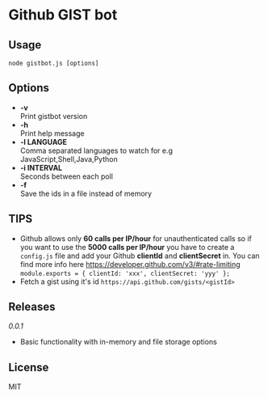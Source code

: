# **Github GIST bot**

Usage
-
`node gistbot.js [options]`

Options
-
- **-v**  
Print gistbot version  
- **-h**  
Print help message  
- **-l LANGUAGE**  
Comma separated languages to watch for e.g JavaScript,Shell,Java,Python  
- **-i INTERVAL**  
Seconds between each poll  
- **-f**  
Save the ids in a file instead of memory  

TIPS
-
- Github allows only **60 calls per IP/hour** for unauthenticated calls so if you want to use the **5000 calls per IP/hour** you have to create a `config.js` file and add your Github **clientId** and **clientSecret** in.  You can find more info here https://developer.github.com/v3/#rate-limiting  
`module.exports = { clientId: 'xxx', clientSecret: 'yyy' };`
- Fetch a gist using it's id `https://api.github.com/gists/<gistId>`

Releases
-
*0.0.1*
- Basic functionality with in-memory and file storage options

License
-
MIT
